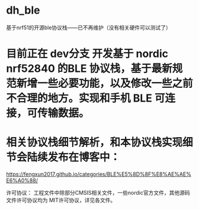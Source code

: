 # dh_ble
基于nrf51的开源ble协议栈——已不再维护（没有相关硬件可以测试了）

# 目前正在 dev分支 开发基于 nordic nrf52840 的BLE 协议栈，基于最新规范新增一些必要功能，以及修改一些之前不合理的地方。实现和手机 BLE 可连接，可传输数据。

# 相关协议栈细节解析，和本协议栈实现细节会陆续发布在博客中：
https://fengxun2017.github.io/categories/BLE%E5%8D%8F%E8%AE%AE%E6%A0%88/

许可协议：
工程文件中除部分CMSIS相关文件，一些nordic官方文件，其他源码文件许可协议均为 MIT许可协议，详见各文件。
